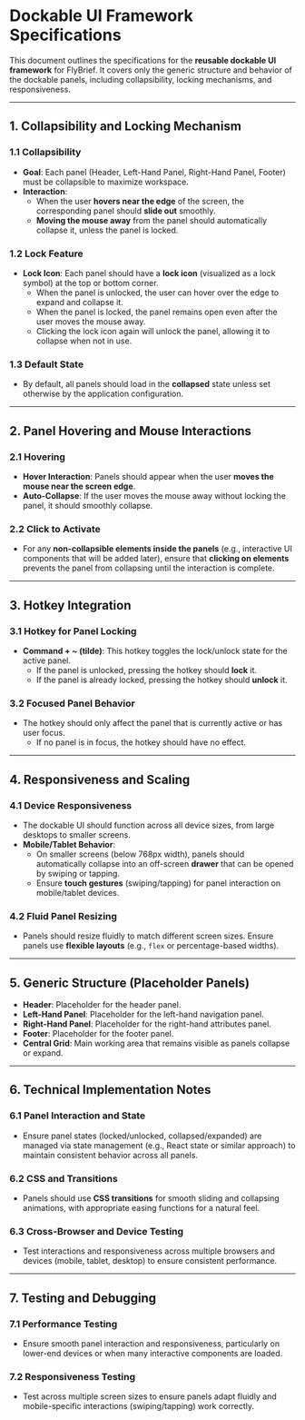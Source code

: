 # Dockable UI Framework Specifications

This document outlines the specifications for the **reusable dockable UI framework** for FlyBrief. It covers only the generic structure and behavior of the dockable panels, including collapsibility, locking mechanisms, and responsiveness.

---

## 1. Collapsibility and Locking Mechanism

### 1.1 Collapsibility
- **Goal**: Each panel (Header, Left-Hand Panel, Right-Hand Panel, Footer) must be collapsible to maximize workspace.
- **Interaction**:
  - When the user **hovers near the edge** of the screen, the corresponding panel should **slide out** smoothly.
  - **Moving the mouse away** from the panel should automatically collapse it, unless the panel is locked.

### 1.2 Lock Feature
- **Lock Icon**: Each panel should have a **lock icon** (visualized as a lock symbol) at the top or bottom corner.
  - When the panel is unlocked, the user can hover over the edge to expand and collapse it.
  - When the panel is locked, the panel remains open even after the user moves the mouse away.
  - Clicking the lock icon again will unlock the panel, allowing it to collapse when not in use.

### 1.3 Default State
- By default, all panels should load in the **collapsed** state unless set otherwise by the application configuration.

---

## 2. Panel Hovering and Mouse Interactions

### 2.1 Hovering
- **Hover Interaction**: Panels should appear when the user **moves the mouse near the screen edge**.
- **Auto-Collapse**: If the user moves the mouse away without locking the panel, it should smoothly collapse.

### 2.2 Click to Activate
- For any **non-collapsible elements inside the panels** (e.g., interactive UI components that will be added later), ensure that **clicking on elements** prevents the panel from collapsing until the interaction is complete.

---

## 3. Hotkey Integration

### 3.1 Hotkey for Panel Locking
- **Command + ~ (tilde)**: This hotkey toggles the lock/unlock state for the active panel.
  - If the panel is unlocked, pressing the hotkey should **lock** it.
  - If the panel is already locked, pressing the hotkey should **unlock** it.

### 3.2 Focused Panel Behavior
- The hotkey should only affect the panel that is currently active or has user focus.
  - If no panel is in focus, the hotkey should have no effect.

---

## 4. Responsiveness and Scaling

### 4.1 Device Responsiveness
- The dockable UI should function across all device sizes, from large desktops to smaller screens.
- **Mobile/Tablet Behavior**:
  - On smaller screens (below 768px width), panels should automatically collapse into an off-screen **drawer** that can be opened by swiping or tapping.
  - Ensure **touch gestures** (swiping/tapping) for panel interaction on mobile/tablet devices.

### 4.2 Fluid Panel Resizing
- Panels should resize fluidly to match different screen sizes. Ensure panels use **flexible layouts** (e.g., `flex` or percentage-based widths).

---

## 5. Generic Structure (Placeholder Panels)

- **Header**: Placeholder for the header panel.
- **Left-Hand Panel**: Placeholder for the left-hand navigation panel.
- **Right-Hand Panel**: Placeholder for the right-hand attributes panel.
- **Footer**: Placeholder for the footer panel.
- **Central Grid**: Main working area that remains visible as panels collapse or expand.

---

## 6. Technical Implementation Notes

### 6.1 Panel Interaction and State
- Ensure panel states (locked/unlocked, collapsed/expanded) are managed via state management (e.g., React state or similar approach) to maintain consistent behavior across all panels.

### 6.2 CSS and Transitions
- Panels should use **CSS transitions** for smooth sliding and collapsing animations, with appropriate easing functions for a natural feel.

### 6.3 Cross-Browser and Device Testing
- Test interactions and responsiveness across multiple browsers and devices (mobile, tablet, desktop) to ensure consistent performance.

---

## 7. Testing and Debugging

### 7.1 Performance Testing
- Ensure smooth panel interaction and responsiveness, particularly on lower-end devices or when many interactive components are loaded.

### 7.2 Responsiveness Testing
- Test across multiple screen sizes to ensure panels adapt fluidly and mobile-specific interactions (swiping/tapping) work correctly.
